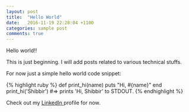 ```yaml
---
layout: post
title:  "Hello World"
date:   2016-11-19 22:28:04 +1100
categories: sample post
comments: true
---
```

Hello world!!

This is just beginning. I will add posts related to various technical stuffs.

For now just a simple hello world code snippet:

{% highlight ruby %}
def print_hi(name)
  puts "Hi, #{name}"
end
print_hi('Shibbir')
#=> prints 'Hi, Shibbir' to STDOUT.
{% endhighlight %}

Check out my [LinkedIn ][linkedin-profile] profile for now.

[linkedin-profile]: https://www.linkedin.com/in/shibbirhossain

<script id="dsq-count-scr" src="//shibbirhossain-1.disqus.com/count.js" async></script>
